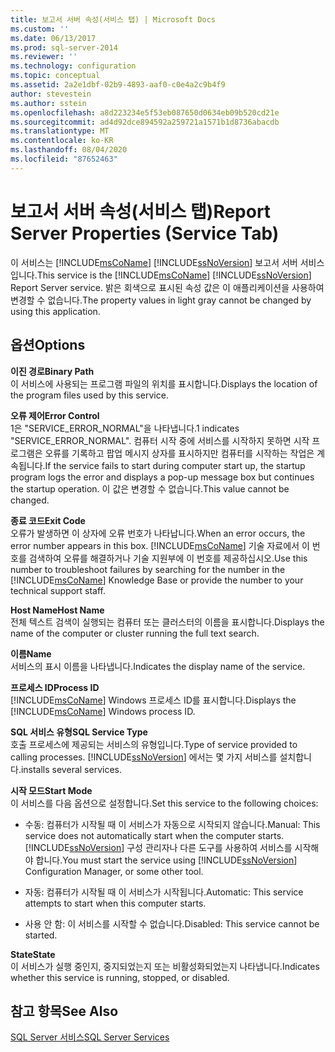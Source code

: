 ```yaml
---
title: 보고서 서버 속성(서비스 탭) | Microsoft Docs
ms.custom: ''
ms.date: 06/13/2017
ms.prod: sql-server-2014
ms.reviewer: ''
ms.technology: configuration
ms.topic: conceptual
ms.assetid: 2a2e1dbf-02b9-4893-aaf0-c0e4a2c9b4f9
author: stevestein
ms.author: sstein
ms.openlocfilehash: a8d223234e5f53eb087650d0634eb09b520cd21e
ms.sourcegitcommit: ad4d92dce894592a259721a1571b1d8736abacdb
ms.translationtype: MT
ms.contentlocale: ko-KR
ms.lasthandoff: 08/04/2020
ms.locfileid: "87652463"
---
```

# <a name="report-server-properties-service-tab"></a><span data-ttu-id="a8333-102">보고서 서버 속성(서비스 탭)</span><span class="sxs-lookup"><span data-stu-id="a8333-102">Report Server Properties (Service Tab)</span></span>
  <span data-ttu-id="a8333-103">이 서비스는 [!INCLUDE[msCoName](../../includes/msconame-md.md)] [!INCLUDE[ssNoVersion](../../includes/ssnoversion-md.md)] 보고서 서버 서비스입니다.</span><span class="sxs-lookup"><span data-stu-id="a8333-103">This service is the [!INCLUDE[msCoName](../../includes/msconame-md.md)] [!INCLUDE[ssNoVersion](../../includes/ssnoversion-md.md)] Report Server service.</span></span> <span data-ttu-id="a8333-104">밝은 회색으로 표시된 속성 값은 이 애플리케이션을 사용하여 변경할 수 없습니다.</span><span class="sxs-lookup"><span data-stu-id="a8333-104">The property values in light gray cannot be changed by using this application.</span></span>  
  
## <a name="options"></a><span data-ttu-id="a8333-105">옵션</span><span class="sxs-lookup"><span data-stu-id="a8333-105">Options</span></span>  
 <span data-ttu-id="a8333-106">**이진 경로**</span><span class="sxs-lookup"><span data-stu-id="a8333-106">**Binary Path**</span></span>  
 <span data-ttu-id="a8333-107">이 서비스에 사용되는 프로그램 파일의 위치를 표시합니다.</span><span class="sxs-lookup"><span data-stu-id="a8333-107">Displays the location of the program files used by this service.</span></span>  
  
 <span data-ttu-id="a8333-108">**오류 제어**</span><span class="sxs-lookup"><span data-stu-id="a8333-108">**Error Control**</span></span>  
 <span data-ttu-id="a8333-109">1은 "SERVICE_ERROR_NORMAL"을 나타냅니다.</span><span class="sxs-lookup"><span data-stu-id="a8333-109">1 indicates "SERVICE_ERROR_NORMAL".</span></span> <span data-ttu-id="a8333-110">컴퓨터 시작 중에 서비스를 시작하지 못하면 시작 프로그램은 오류를 기록하고 팝업 메시지 상자를 표시하지만 컴퓨터를 시작하는 작업은 계속됩니다.</span><span class="sxs-lookup"><span data-stu-id="a8333-110">If the service fails to start during computer start up, the startup program logs the error and displays a pop-up message box but continues the startup operation.</span></span> <span data-ttu-id="a8333-111">이 값은 변경할 수 없습니다.</span><span class="sxs-lookup"><span data-stu-id="a8333-111">This value cannot be changed.</span></span>  
  
 <span data-ttu-id="a8333-112">**종료 코드**</span><span class="sxs-lookup"><span data-stu-id="a8333-112">**Exit Code**</span></span>  
 <span data-ttu-id="a8333-113">오류가 발생하면 이 상자에 오류 번호가 나타납니다.</span><span class="sxs-lookup"><span data-stu-id="a8333-113">When an error occurs, the error number appears in this box.</span></span> <span data-ttu-id="a8333-114">[!INCLUDE[msCoName](../../includes/msconame-md.md)] 기술 자료에서 이 번호를 검색하여 오류를 해결하거나 기술 지원부에 이 번호를 제공하십시오.</span><span class="sxs-lookup"><span data-stu-id="a8333-114">Use this number to troubleshoot failures by searching for the number in the [!INCLUDE[msCoName](../../includes/msconame-md.md)] Knowledge Base or provide the number to your technical support staff.</span></span>  
  
 <span data-ttu-id="a8333-115">**Host Name**</span><span class="sxs-lookup"><span data-stu-id="a8333-115">**Host Name**</span></span>  
 <span data-ttu-id="a8333-116">전체 텍스트 검색이 실행되는 컴퓨터 또는 클러스터의 이름을 표시합니다.</span><span class="sxs-lookup"><span data-stu-id="a8333-116">Displays the name of the computer or cluster running the full text search.</span></span>  
  
 <span data-ttu-id="a8333-117">**이름**</span><span class="sxs-lookup"><span data-stu-id="a8333-117">**Name**</span></span>  
 <span data-ttu-id="a8333-118">서비스의 표시 이름을 나타냅니다.</span><span class="sxs-lookup"><span data-stu-id="a8333-118">Indicates the display name of the service.</span></span>  
  
 <span data-ttu-id="a8333-119">**프로세스 ID**</span><span class="sxs-lookup"><span data-stu-id="a8333-119">**Process ID**</span></span>  
 <span data-ttu-id="a8333-120">[!INCLUDE[msCoName](../../includes/msconame-md.md)] Windows 프로세스 ID를 표시합니다.</span><span class="sxs-lookup"><span data-stu-id="a8333-120">Displays the [!INCLUDE[msCoName](../../includes/msconame-md.md)] Windows process ID.</span></span>  
  
 <span data-ttu-id="a8333-121">**SQL 서비스 유형**</span><span class="sxs-lookup"><span data-stu-id="a8333-121">**SQL Service Type**</span></span>  
 <span data-ttu-id="a8333-122">호출 프로세스에 제공되는 서비스의 유형입니다.</span><span class="sxs-lookup"><span data-stu-id="a8333-122">Type of service provided to calling processes.</span></span> [!INCLUDE[ssNoVersion](../../includes/ssnoversion-md.md)] <span data-ttu-id="a8333-123">에서는 몇 가지 서비스를 설치합니다.</span><span class="sxs-lookup"><span data-stu-id="a8333-123">installs several services.</span></span>  
  
 <span data-ttu-id="a8333-124">**시작 모드**</span><span class="sxs-lookup"><span data-stu-id="a8333-124">**Start Mode**</span></span>  
 <span data-ttu-id="a8333-125">이 서비스를 다음 옵션으로 설정합니다.</span><span class="sxs-lookup"><span data-stu-id="a8333-125">Set this service to the following choices:</span></span>  
  
-   <span data-ttu-id="a8333-126">수동: 컴퓨터가 시작될 때 이 서비스가 자동으로 시작되지 않습니다.</span><span class="sxs-lookup"><span data-stu-id="a8333-126">Manual: This service does not automatically start when the computer starts.</span></span> <span data-ttu-id="a8333-127">[!INCLUDE[ssNoVersion](../../includes/ssnoversion-md.md)] 구성 관리자나 다른 도구를 사용하여 서비스를 시작해야 합니다.</span><span class="sxs-lookup"><span data-stu-id="a8333-127">You must start the service using [!INCLUDE[ssNoVersion](../../includes/ssnoversion-md.md)] Configuration Manager, or some other tool.</span></span>  
  
-   <span data-ttu-id="a8333-128">자동: 컴퓨터가 시작될 때 이 서비스가 시작됩니다.</span><span class="sxs-lookup"><span data-stu-id="a8333-128">Automatic: This service attempts to start when this computer starts.</span></span>  
  
-   <span data-ttu-id="a8333-129">사용 안 함: 이 서비스를 시작할 수 없습니다.</span><span class="sxs-lookup"><span data-stu-id="a8333-129">Disabled: This service cannot be started.</span></span>  
  
 <span data-ttu-id="a8333-130">**State**</span><span class="sxs-lookup"><span data-stu-id="a8333-130">**State**</span></span>  
 <span data-ttu-id="a8333-131">이 서비스가 실행 중인지, 중지되었는지 또는 비활성화되었는지 나타냅니다.</span><span class="sxs-lookup"><span data-stu-id="a8333-131">Indicates whether this service is running, stopped, or disabled.</span></span>  
  
## <a name="see-also"></a><span data-ttu-id="a8333-132">참고 항목</span><span class="sxs-lookup"><span data-stu-id="a8333-132">See Also</span></span>  
 [<span data-ttu-id="a8333-133">SQL Server 서비스</span><span class="sxs-lookup"><span data-stu-id="a8333-133">SQL Server Services</span></span>](../../../2014/tools/configuration-manager/sql-server-services.md)  
  
  
